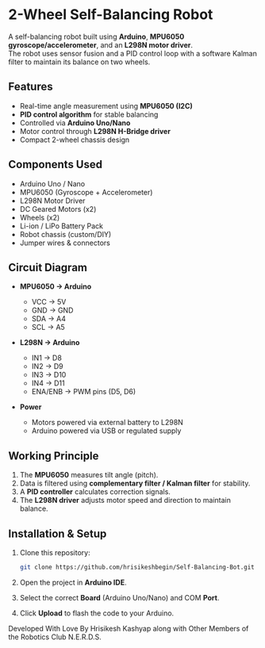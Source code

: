 
# 2-Wheel Self-Balancing Robot

A self-balancing robot built using **Arduino**, **MPU6050 gyroscope/accelerometer**, and an **L298N motor driver**.  
The robot uses sensor fusion and a PID control loop with a software Kalman filter to maintain its balance on two wheels.



## Features
- Real-time angle measurement using **MPU6050 (I2C)**
- **PID control algorithm** for stable balancing
- Controlled via **Arduino Uno/Nano**
- Motor control through **L298N H-Bridge driver**
- Compact 2-wheel chassis design



## Components Used
- Arduino Uno / Nano  
- MPU6050 (Gyroscope + Accelerometer)  
- L298N Motor Driver  
- DC Geared Motors (x2)  
- Wheels (x2)  
- Li-ion / LiPo Battery Pack  
- Robot chassis (custom/DIY)  
- Jumper wires & connectors  



## Circuit Diagram
- **MPU6050 → Arduino**  
  - VCC → 5V  
  - GND → GND  
  - SDA → A4  
  - SCL → A5  

- **L298N → Arduino**  
  - IN1 → D8  
  - IN2 → D9  
  - IN3 → D10  
  - IN4 → D11  
  - ENA/ENB → PWM pins (D5, D6)  

- **Power**  
  - Motors powered via external battery to L298N  
  - Arduino powered via USB or regulated supply  



## Working Principle
1. The **MPU6050** measures tilt angle (pitch).  
2. Data is filtered using **complementary filter / Kalman filter** for stability.  
3. A **PID controller** calculates correction signals.  
4. The **L298N driver** adjusts motor speed and direction to maintain balance.  



## Installation & Setup
1. Clone this repository:  
   ```bash
   git clone https://github.com/hrisikeshbegin/Self-Balancing-Bot.git
2.   Open the project in **Arduino IDE**.
    
3.  Select the correct **Board** (Arduino Uno/Nano) and COM **Port**.
    
4. Click **Upload** to flash the code to your Arduino.


Developed With Love By Hrisikesh Kashyap along with Other Members of the Robotics Club N.E.R.D.S.
